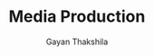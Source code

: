 ---
is_programmatic_layout_5: true
draft: false
title: Media Production
snippet: Media Production
image:
  src: /images/pseo/best-work-management-tools-for-media-production.jpg
  alt: media production, task management, resource management, productivity
publishDate: 2024-11-23
category: ""
author: Gayan Thakshila
tags:
  - mediaproduction
  - Tips
  - Open-Source
  - Team
content_01: |
    The media production industry is dynamic and collaborative, where teams must coordinate various elements such as scripting, filming, and editing under tight deadlines. Effective task management tools are vital for success in this industry, as they streamline workflows, enhance communication, and ensure that projects are delivered on time and within budget.',
content_02: |
    Media production teams use Worklenz to organize shoots, manage post-production tasks, and improve collaboration.
description: Discover the best work management tools for media production including WorkLenz, designed for your specific needs.
related: [best-work-management-tools-for-digital-content-creation, best-work-management-tools-for-television-&-film-production, best-work-management-tools-for-music-&-sound-production, best-work-management-tools-for-media-&-entertainment]
---